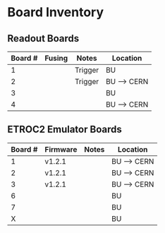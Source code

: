 # Board Inventory

## Readout Boards

| Board # | Fusing | Notes | Location |
| ---     | ---    | ---   | ---      |
| 1       |        | Trigger      | BU       |
| 2       |        | Trigger      | BU --> CERN      |
| 3       |        |       | BU       |
| 4       |        |       | BU --> CERN      |


## ETROC2 Emulator Boards

| Board # | Firmware | Notes | Location |
| ---     | ---    | ---   | ---      |
| 1       | v1.2.1       |       | BU --> CERN      |
| 2       | v1.2.1       |       | BU --> CERN      |
| 3       | v1.2.1       |       | BU --> CERN      |
| 6       |        |       | BU       |
| 7       |        |       | BU       |
| X       |        |       | BU       |
